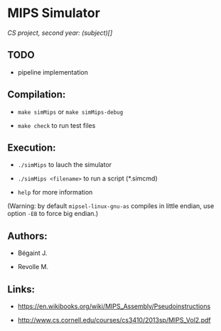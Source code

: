 MIPS Simulator
==============

_CS project, second year: (subject)[]_

TODO
----
* pipeline implementation

Compilation:
------------

* `make simMips` or `make simMips-debug`

* `make check` to run test files


Execution:
----------

* `./simMips` to lauch the simulator

* `./simMips <filename>` to run a script (*.simcmd)

* `help` for more information

(Warning: by default `mipsel-linux-gnu-as` compiles in little endian, use option `-EB` to force big endian.)


Authors:
--------

* Bégaint J.

* Revolle M.


Links:
------

* https://en.wikibooks.org/wiki/MIPS_Assembly/Pseudoinstructions

* http://www.cs.cornell.edu/courses/cs3410/2013sp/MIPS_Vol2.pdf
